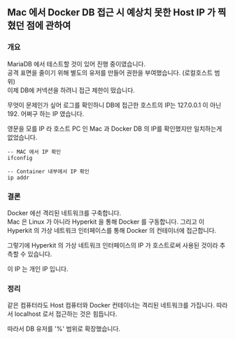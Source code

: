 ## Mac 에서 Docker DB 접근 시 예상치 못한 Host IP 가 찍혔던 점에 관하여

### 개요

MariaDB 에서 테스트할 것이 있어 진행 중이였습니다.<br>
공격 표면을 줄이기 위해 별도의 유저를 만들어 권한을 부여했습니다. (로컬호스트 범위)<br>
이제 DB에 커넥션을 하려니 접근 제한이 떴습니다.<br>

무엇이 문제인가 싶어 로그를 확인하니 DB에 접근한 호스트의 IP는 127.0.0.1 이 아닌 192. 어쩌구 하는 IP 였습니다.<br>

영문을 모를 IP 라 호스트 PC 인 Mac 과 Docker DB 의 IP를 확인했지만 일치하는게 없었습니다.<br>

```shell
-- MAC 에서 IP 확인
ifconfig

-- Container 내부에서 IP 확인
ip addr
```

### 결론

Docker 에선 격리된 네트워크를 구축합니다.<br>
Mac 은 Linux 가 아니라 Hyperkit 을 통해 Docker 를 구동합니다. 그리고 이 Hyperkit 의 가상 네트워크 인터페이스를 통해 Docker 의 컨테이너에 접근합니다.<br>

그렇기에 Hyperkit 의 가상 네트워크 인터페이스의 IP 가 호스트로써 사용된 것이라 추측할 수 있습니다.<br>

이 IP 는 개인 IP 입니다.<br>

### 정리
같은 컴퓨터라도 Host 컴퓨터와 Docker 컨테이너는 격리된 네트워크를 가집니다. 따라서 localhost 로서 접근하는 것은 힘듭니다.<br>

따라서 DB 유저를 '%' 범위로 확장했습니다.<br>
